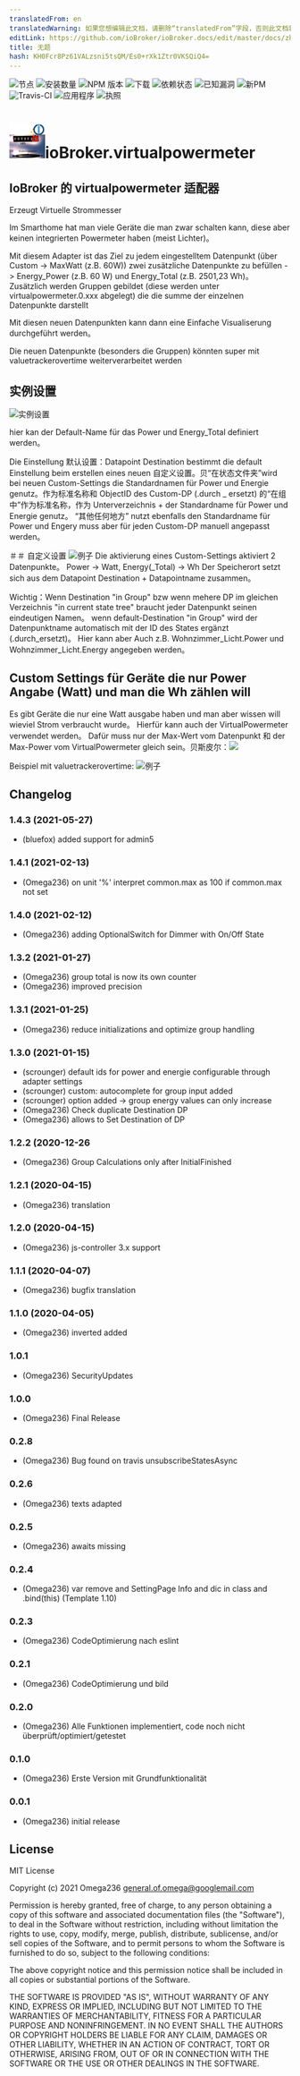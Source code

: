 ```yaml
---
translatedFrom: en
translatedWarning: 如果您想编辑此文档，请删除“translatedFrom”字段，否则此文档将再次自动翻译
editLink: https://github.com/ioBroker/ioBroker.docs/edit/master/docs/zh-cn/adapterref/iobroker.virtualpowermeter/README.md
title: 无题
hash: KH0Fcr8Pz61VALzsni5tsQM/Es0+rXk1Ztr0VKSQiQ4=
---
```

![节点](https://img.shields.io/node/v/iobroker.virtualpowermeter.svg)
![安装数量](http://iobroker.live/badges/virtualpowermeter-stable.svg)
![NPM 版本](http://img.shields.io/npm/v/iobroker.virtualpowermeter.svg)
![下载](https://img.shields.io/npm/dm/iobroker.virtualpowermeter.svg)
![依赖状态](https://img.shields.io/david/Omega236/iobroker.virtualpowermeter.svg)
![已知漏洞](https://snyk.io/test/github/Omega236/ioBroker.virtualpowermeter/badge.svg)
![新PM](https://nodei.co/npm/iobroker.virtualpowermeter.png?downloads=true)
![Travis-CI](http://img.shields.io/travis/Omega236/ioBroker.virtualpowermeter/master.svg)
![应用程序](https://ci.appveyor.com/api/projects/status/github/Omega236/ioBroker.virtualpowermeter?branch=master&svg=true)
![执照](https://img.shields.io/npm/l/iobroker.virtualpowermeter.svg)

<h1><img src="admin/virtualpowermeter.png" width="64"/>ioBroker.virtualpowermeter</h1>

## IoBroker 的 virtualpowermeter 适配器
Erzeugt Virtuelle Strommesser

Im Smarthome hat man viele Geräte die man zwar schalten kann, diese aber keinen integrierten Powermeter haben (meist Lichter)。

Mit diesem Adapter ist das Ziel zu jedem eingestelltem Datenpunkt (über Custom -> MaxWatt (z.B. 60W)) zwei zusätzliche Datenpunkte zu befüllen -> Energy_Power (z.B. 60 W) und Energy_Total (z.B. 2501,23 Wh)。
Zusätzlich werden Gruppen gebildet (diese werden unter virtualpowermeter.0.xxx abgelegt) die die summe der einzelnen Datenpunkte darstellt

Mit diesen neuen Datenpunkten kann dann eine Einfache Visualiserung durchgeführt werden。

Die neuen Datenpunkte (besonders die Gruppen) könnten super mit valuetrackerovertime weiterverarbeitet werden

## 实例设置
![实例设置](../../../en/adapterref/iobroker.virtualpowermeter/admin/InstanceSettings.PNG)

hier kan der Default-Name für das Power und Energy_Total definiert werden。

Die Einstellung 默认设置：Datapoint Destination bestimmt die default Einstellung beim erstellen eines neuen 自定义设置。贝“在状态文件夹”wird bei neuen Custom-Settings die Standardnamen für Power und Energie genutz。作为标准名称和 ObjectID des Custom-DP (.durch _ ersetzt) 的“在组中”作为标准名称，作为 Unterverzeichnis + der Standardname für Power und Energie genutz。 “其他任何地方” nutzt ebenfalls den Standardname für Power und Engery muss aber für jeden Custom-DP manuell angepasst werden。

＃＃ 自定义设置
![例子](../../../en/adapterref/iobroker.virtualpowermeter/admin/DatapointSample.PNG) Die aktivierung eines Custom-Settings aktiviert 2 Datenpunkte。 Power -> Watt, Energy(_Total) -> Wh Der Speicherort setzt sich aus dem Datapoint Destination + Datapointname zusammen。

Wichtig：Wenn Destination "in Group" bzw wenn mehere DP im gleichen Verzeichnis "in current state tree" braucht jeder Datenpunkt seinen eindeutigen Namen。 wenn default-Destination "in Group" wird der Datenpunktname automatisch mit der ID des States ergänzt (.durch_ersetzt)。 Hier kann aber Auch z.B. Wohnzimmer_Licht.Power und Wohnzimmer_Licht.Energy angegeben werden。

## Custom Settings für Geräte die nur Power Angabe (Watt) und man die Wh zählen will
Es gibt Geräte die nur eine Watt ausgabe haben und man aber wissen will wieviel Strom verbraucht wurde。 Hierfür kann auch der VirtualPowermeter verwendet werden。 Dafür muss nur der Max-Wert vom Datenpunkt 和 der Max-Power vom VirtualPowermeter gleich sein。贝斯皮尔：<img src="BeispielPowerToEnergy.png">

Beispiel mit valuetrackerovertime: ![例子](../../../en/adapterref/iobroker.virtualpowermeter/MeinBeispiel2.jpg)

<!-- 下一个版本的占位符（在行首）：

### __工作正在进行中__ -->

## Changelog
### 1.4.3 (2021-05-27)
* (bluefox) added support for admin5

### 1.4.1 (2021-02-13)
* (Omega236) on unit '%' interpret common.max as 100 if common.max not set

### 1.4.0 (2021-02-12)
* (Omega236) adding OptionalSwitch for Dimmer with On/Off State

### 1.3.2 (2021-01-27)
* (Omega236) group total is now its own counter
* (Omega236) improved precision

### 1.3.1 (2021-01-25)
* (Omega236) reduce initializations and optimize group handling

### 1.3.0 (2021-01-15)
* (scrounger) default ids for power and energie configurable through adapter settings
* (scrounger) custom: autocomplete for group input added
* (scrounger) option added -> group energy values can only increase 
* (Omega236) Check duplicate Destination DP
* (Omega236) allows to Set Destination of DP

### 1.2.2 (2020-12-26
* (Omega236) Group Calculations only after InitialFinished

### 1.2.1 (2020-04-15)
* (Omega236) translation

### 1.2.0 (2020-04-15)
* (Omega236) js-controller 3.x support

### 1.1.1 (2020-04-07)
* (Omega236) bugfix translation

### 1.1.0 (2020-04-05)
* (Omega236) inverted added

### 1.0.1
* (Omega236) SecurityUpdates

### 1.0.0
* (Omega236) Final Release

### 0.2.8
* (Omega236) Bug found on travis unsubscribeStatesAsync

### 0.2.6
* (Omega236) texts adapted

### 0.2.5
* (Omega236) awaits missing

### 0.2.4
* (Omega236) var remove and SettingPage Info and dic in class and .bind(this) (Template 1.10)

### 0.2.3
* (Omega236) CodeOptimierung nach eslint

### 0.2.1
* (Omega236) CodeOptimierung und bild

### 0.2.0
* (Omega236) Alle Funktionen implementiert, code noch nicht überprüft/optimiert/getestet

### 0.1.0
* (Omega236) Erste Version mit Grundfunktionalität

### 0.0.1
* (Omega236) initial release

## License
MIT License

Copyright (c) 2021 Omega236 general.of.omega@googlemail.com

Permission is hereby granted, free of charge, to any person obtaining a copy
of this software and associated documentation files (the "Software"), to deal
in the Software without restriction, including without limitation the rights
to use, copy, modify, merge, publish, distribute, sublicense, and/or sell
copies of the Software, and to permit persons to whom the Software is
furnished to do so, subject to the following conditions:

The above copyright notice and this permission notice shall be included in all
copies or substantial portions of the Software.

THE SOFTWARE IS PROVIDED "AS IS", WITHOUT WARRANTY OF ANY KIND, EXPRESS OR
IMPLIED, INCLUDING BUT NOT LIMITED TO THE WARRANTIES OF MERCHANTABILITY,
FITNESS FOR A PARTICULAR PURPOSE AND NONINFRINGEMENT. IN NO EVENT SHALL THE
AUTHORS OR COPYRIGHT HOLDERS BE LIABLE FOR ANY CLAIM, DAMAGES OR OTHER
LIABILITY, WHETHER IN AN ACTION OF CONTRACT, TORT OR OTHERWISE, ARISING FROM,
OUT OF OR IN CONNECTION WITH THE SOFTWARE OR THE USE OR OTHER DEALINGS IN THE
SOFTWARE.
